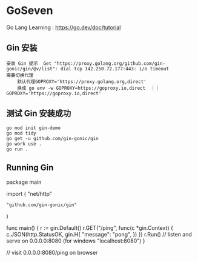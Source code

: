 # GoSeven

 Go Lang Learning : https://go.dev/doc/tutorial 

## Gin 安装

    安装 Gin 提示  Get "https://proxy.golang.org/github.com/gin-gonic/gin/@v/list": dial tcp 142.250.72.177:443: i/o timeout
    需要切换代理 
        默认代理GOPROXY='https://proxy.golang.org,direct'
        换成 go env -w GOPROXY=https://goproxy.io,direct  ｜｜ GOPROXY='https://goproxy.io,direct' 

## 测试 Gin 安装成功

    go mod init gin-demo 
    go mod tidy
    go get -u github.com/gin-gonic/gin
    go work use .
    go run .

## Running Gin


  package main

  import (
    "net/http"

    "github.com/gin-gonic/gin"
  )

  func main() {
    r := gin.Default()
    r.GET("/ping", func(c *gin.Context) {
      c.JSON(http.StatusOK, gin.H{
        "message": "pong",
      })
    })
    r.Run() // listen and serve on 0.0.0.0:8080 (for windows "localhost:8080")
  }

  // visit 0.0.0.0:8080/ping on browser
